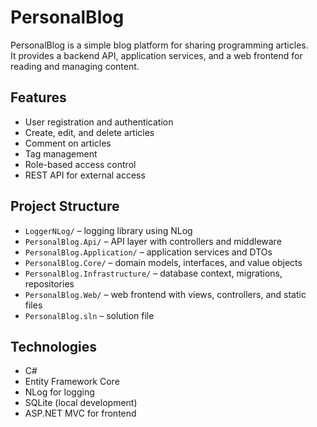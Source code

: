 # PersonalBlog

PersonalBlog is a simple blog platform for sharing programming articles.  
It provides a backend API, application services, and a web frontend for reading and managing content.

## Features
- User registration and authentication
- Create, edit, and delete articles
- Comment on articles
- Tag management
- Role-based access control
- REST API for external access

## Project Structure
- `LoggerNLog/` – logging library using NLog
- `PersonalBlog.Api/` – API layer with controllers and middleware
- `PersonalBlog.Application/` – application services and DTOs
- `PersonalBlog.Core/` – domain models, interfaces, and value objects
- `PersonalBlog.Infrastructure/` – database context, migrations, repositories
- `PersonalBlog.Web/` – web frontend with views, controllers, and static files
- `PersonalBlog.sln` – solution file

## Technologies
- C#
- Entity Framework Core
- NLog for logging
- SQLite (local development)
- ASP.NET MVC for frontend

